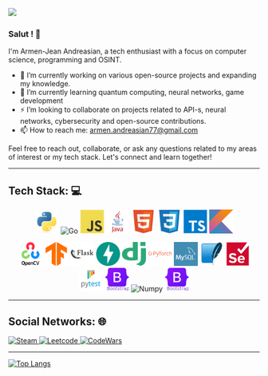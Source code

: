 ![](https://i.ibb.co/YXrfF37/8-F3-A2220-1000x630.jpg)

### Salut ! 👋

I'm Armen-Jean Andreasian, a tech enthusiast with a focus on computer science, programming and OSINT.

- 🔭 I’m currently working on various open-source projects and expanding my knowledge.
- 🌱 I’m currently learning quantum computing, neural networks, game development
- ⚡ I’m looking to collaborate on projects related to API-s, neural networks, cybersecurity and open-source contributions.
- 📫 How to reach me: [armen.andreasian77@gmail.com](mailto:armen.andreasian77@gmail.com)

Feel free to reach out, collaborate, or ask any questions related to my areas of interest or my tech stack. Let's connect and learn together!

---
## Tech Stack: 💻

<p align="center">
<img src="pics/python.png" alt="Python" width="48" height="48" />
<img src="https://sheahartley.com/static/media/golang_logo.42e9c84f.png" alt="Go" width="48" height="48" />
<img src="pics/image4.png" alt="JavaScript" width="48" height="48" />
<img src="pics/java.png" alt="Java" width="48" height="48" />
<img src="pics/image2.png" alt="HTML" width="48" height="48" />
<img src="pics/image3.png" alt="CSS" width="48" height="48" />
<img src="pics/image5.png" alt="TS" width="48" height="48" />
<img src="pics/image6.png" alt="Kotlin" width="48" height="48" />
</p>

<p align="center">
<img src="pics/image7.png" alt="Open-CV" width="48" height="48" />
<img src="pics/image8.png" alt="TensorFlow" width="48" height="48" />
<img src="pics/image9.png" alt="flask" width="48" height="48" />
<img src="pics/image10.png" alt="Fast-API" width="48" height="48" />
<img src="pics/image16.png" alt="Django" width="48" height="48" />
<img src="pics/image11.png" alt="Pytorch" width="48" height="48" />
<img src="pics/image12.png" alt="Mysql" width="48" height="48" />
<img src="pics/image13.png" alt="SQLite" width="48" height="48" />
<img src="pics/image14.png" alt="Selenium" width="48" height="48" />
<img src="pics/image15.png" alt="Pytest" width="48" height="48" />
<img src="pics/image17.png" alt="bootstrap" width="48" height="48" />
    
<img src="https://w7.pngwing.com/pngs/134/662/png-transparent-numpy-hd-logo.png" alt="Numpy" width="48" height="48" />
<img src="pics/image17.png" alt="bootstrap" width="48" height="48" />
    
</p>
    
---
## Social Networks: 🌐

<a href="https://steamcommunity.com/id/hardy_77/">
   <img src="https://upload.wikimedia.org/wikipedia/commons/thumb/8/83/Steam_icon_logo.svg/768px-Steam_icon_logo.svg.png" alt="Steam" width="48" height="48" />
</a>
<a href="https://leetcode.com/a_andreasian/">
   <img src="https://www.goodtecher.com/wp-content/uploads/2020/08/LeetCode_logo-150x150.png" alt="Leetcode" width="48" height="48" />
</a>
<a href="https://www.codewars.com/users/armM00">
   <img src="https://docs.codewars.com/logo.svg" alt="CodeWars" width="48" height="48" />
</a>

---
[![Top Langs](https://github-readme-stats.vercel.app/api/top-langs/?username=Armen-Jean-Andreasian&layout=pie)](https://github.com/Armen-Jean-Andreasian/github-readme-stats)

